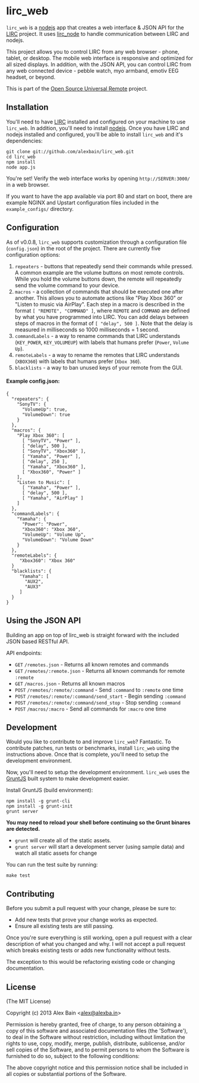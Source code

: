 lirc_web
========

``lirc_web`` is a [nodejs](http://nodejs.org) app that creates a web interface & JSON API for the [LIRC](http://lirc.org) project. It uses [lirc_node](https://github.com/alexbain/lirc_node) to handle communication between LIRC and nodejs.

This project allows you to control LIRC from any web browser - phone, tablet, or desktop. The mobile web interface is responsive and optimized for all sized displays. In addition, with the JSON API, you can control LIRC from any web connected device - pebble watch, myo armband, emotiv EEG headset, or beyond.

This is part of the [Open Source Universal Remote](http://opensourceuniversalremote.com) project.


## Installation

You'll need to have [LIRC](http://lirc.org) installed and configured on your machine to use ``lirc_web``. In addition, you'll need to install [nodejs](http://nodejs.org). Once you have LIRC and nodejs installed and configured, you'll be able to install ``lirc_web`` and it's dependencies:

    git clone git://github.com/alexbain/lirc_web.git
    cd lirc_web
    npm install
    node app.js

You're set! Verify the web interface works by opening ``http://SERVER:3000/`` in a web browser.

If you want to have the app available via port 80 and start on boot, there are example NGINX and Upstart configuration files included in the ``example_configs/`` directory.


## Configuration

As of v0.0.8, ``lirc_web`` supports customization through a configuration file (``config.json``) in the root of the project. There are currently five configuration options:

1. ``repeaters`` - buttons that repeatedly send their commands while pressed. A common example are the volume buttons on most remote controls. While you hold the volume buttons down, the remote will repeatedly send the volume command to your device.
2. ``macros`` - a collection of commands that should be executed one after another. This allows you to automate actions like "Play Xbox 360" or "Listen to music via AirPlay". Each step in a macro is described in the format ``[ "REMOTE", "COMMAND" ]``, where ``REMOTE`` and ``COMMAND`` are defined by what you have programmed into LIRC. You can add delays between steps of macros in the format of ``[ "delay", 500 ]``. Note that the delay is measured in milliseconds so 1000 milliseconds = 1 second.
3. ``commandLabels`` - a way to rename commands that LIRC understands (``KEY_POWER``, ``KEY_VOLUMEUP``) with labels that humans prefer (``Power``, ``Volume Up``).
4. ``remoteLabels`` - a way to rename the remotes that LIRC understands (``XBOX360``) with labels that humans prefer (``Xbox 360``).
5. ``blacklists`` - a way to ban unused keys of your remote from the GUI.

#### Example config.json:


    {
      "repeaters": {
        "SonyTV": {
          "VolumeUp": true,
          "VolumeDown": true
        }
      },
      "macros": {
        "Play Xbox 360": [
          [ "SonyTV", "Power" ],
          [ "delay", 500 ],
          [ "SonyTV", "Xbox360" ],
          [ "Yamaha", "Power" ],
          [ "delay", 250 ],
          [ "Yamaha", "Xbox360" ],
          [ "Xbox360", "Power" ]
        ],
        "Listen to Music": [
          [ "Yamaha", "Power" ],
          [ "delay", 500 ],
          [ "Yamaha", "AirPlay" ]
        ]
      },
      "commandLabels": {
        "Yamaha": {
          "Power": "Power",
          "Xbox360": "Xbox 360",
          "VolumeUp": "Volume Up",
          "VolumeDown": "Volume Down"
        }
      },
      "remoteLabels": {
         "Xbox360": "Xbox 360"
      }
      "blacklists": {
         "Yamaha": [
           "AUX2",
           "AUX3"
         ]
      }
    }


## Using the JSON API

Building an app on top of lirc_web is straight forward with the included JSON based RESTful API.

API endpoints:

* ``GET`` ``/remotes.json`` - Returns all known remotes and commands
* ``GET`` ``/remotes/:remote.json`` - Returns all known commands for remote ``:remote``
* ``GET`` ``/macros.json`` - Returns all known macros
* ``POST`` ``/remotes/:remote/:command`` - Send ``:command`` to ``:remote`` one time
* ``POST`` ``/remotes/:remote/:command/send_start`` - Begin sending ``:command``
* ``POST`` ``/remotes/:remote/:command/send_stop`` - Stop sending ``:command``
* ``POST`` ``/macros/:macro`` - Send all commands for ``:macro`` one time


## Development

Would you like to contribute to and improve ``lirc_web``? Fantastic. To contribute
patches, run tests or benchmarks, install ``lirc_web`` using the instructions above. Once that is complete, you'll need to setup the development environment.

Now, you'll need to setup the development environment. ``lirc_web`` uses the [GruntJS](http://gruntjs.com/) built system to make development easier.

Install GruntJS (build environment):

    npm install -g grunt-cli
    npm install -g grunt-init
    grunt server


**You may need to reload your shell before continuing so the Grunt binares are detected.**

* ``grunt`` will create all of the static assets.
* ``grunt server`` will start a development server (using sample data) and watch all static assets for change

You can run the test suite by running:

```
make test
```

## Contributing

Before you submit a pull request with your change, please be sure to:

* Add new tests that prove your change works as expected.
* Ensure all existing tests are still passing.

Once you're sure everything is still working, open a pull request with a clear
description of what you changed and why. I will not accept a pull request which
breaks existing tests or adds new functionality without tests.

The exception to this would be refactoring existing code or changing documentation.


## License

(The MIT License)

Copyright (c) 2013 Alex Bain &lt;alex@alexba.in&gt;

Permission is hereby granted, free of charge, to any person obtaining
a copy of this software and associated documentation files (the
'Software'), to deal in the Software without restriction, including
without limitation the rights to use, copy, modify, merge, publish,
distribute, sublicense, and/or sell copies of the Software, and to
permit persons to whom the Software is furnished to do so, subject to
the following conditions:

The above copyright notice and this permission notice shall be
included in all copies or substantial portions of the Software.


